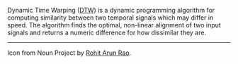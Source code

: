 Dynamic Time Warping ([DTW](https://en.wikipedia.org/wiki/Dynamic_time_warping)) is a dynamic programming algorithm for computing similarity between two temporal signals which may differ in speed. The algorithm finds the optimal, non-linear alignment of two input signals and returns a numeric difference for how dissimilar they are.


***
Icon from Noun Project by [Rohit Arun Rao](https://thenounproject.com/term/black-hole/82820).